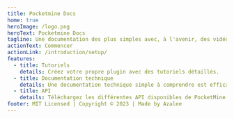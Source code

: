 ```yaml
---
title: Pocketmine Docs
home: true
heroImage: /logo.png
heroText: Pocketmine Docs
tagline: Une documentation des plus simples avec, à l'avenir, des vidéos.
actionText: Commencer
actionLink: /introduction/setup/
features:
  - title: Tutoriels
    details: Créez votre propre plugin avec des tutoriels détaillés.
  - title: Documentation technique
    details: Une documentation technique simple à comprendre est efficace.
  - title: API
    details: Téléchargez les différentes API disponibles de PocketMine avec une version build !
footer: MIT Licensed | Copyright © 2023 | Made by Azalee
---
```

